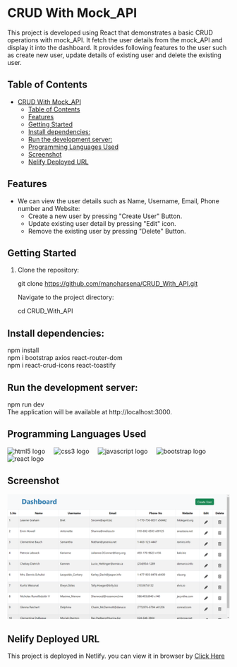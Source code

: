 # CRUD With Mock_API

This project is developed using React that demonstrates a basic CRUD operations with mock_API. It fetch the user details from the mock_API and display it into the dashboard. It provides following features to the user such as create new user, update details of existing user and delete the existing user.

## Table of Contents

- [CRUD With Mock\_API](#crud-with-mock_api)
  - [Table of Contents](#table-of-contents)
  - [Features](#features)
  - [Getting Started](#getting-started)
  - [Install dependencies:](#install-dependencies)
  - [Run the development server:](#run-the-development-server)
  - [Programming Languages Used](#programming-languages-used)
  - [Screenshot](#screenshot)
  - [Nelify Deployed URL](#nelify-deployed-url)


## Features
- We can view the user details such as Name, Username, Email, Phone number and Website:
  - Create a new user by pressing "Create User" Button.
  - Update existing user detail by pressing "Edit" icon.
  - Remove the existing user by pressing "Delete" Button.

## Getting Started

1. Clone the repository:

   git clone https://github.com/manoharsena/CRUD_With_API.git
   
   Navigate to the project directory:

   cd CRUD_With_API

## Install dependencies:

npm install <br/>
npm i bootstrap axios react-router-dom <br/>
npm i react-crud-icons react-toastify

## Run the development server:

npm run dev <br/>
The application will be available at http://localhost:3000.

## Programming Languages Used

<div align="left">
  <img src="https://cdn.jsdelivr.net/gh/devicons/devicon/icons/html5/html5-original.svg" height="40" alt="html5 logo"  />
  <img width="12" />

  <img src="https://cdn.jsdelivr.net/gh/devicons/devicon/icons/css3/css3-original.svg" height="40" alt="css3 logo"  />
  <img width="12" />

  <img src="https://cdn.jsdelivr.net/gh/devicons/devicon/icons/javascript/javascript-original.svg" height="40" alt="javascript logo"  />
  <img width="12" />

  <img src="https://cdn.jsdelivr.net/gh/devicons/devicon/icons/bootstrap/bootstrap-original.svg" height="40" alt="bootstrap logo"  />
  <img width="12" />
  
  <img src="https://skillicons.dev/icons?i=react" height="40" alt="react logo"  />
</div>


## Screenshot

![Output](<Output Screenshot.png>)

## Nelify Deployed URL

This project is deployed in Netlify. you can view it in browser by [Click Here](https://crud-with-api.netlify.app/)
